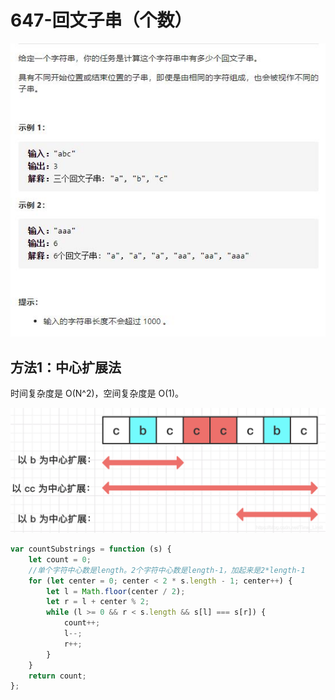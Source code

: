 # 647-回文子串（个数）

<img src="./img/647-回文子串（个数）.jpg" />



## 方法1：中心扩展法

时间复杂度是 O(N^2)，空间复杂度是 O(1)。

<img src="./img/回文中心扩展.png" />

```js
var countSubstrings = function (s) {
    let count = 0;
    //单个字符中心数是length。2个字符中心数是length-1，加起来是2*length-1
    for (let center = 0; center < 2 * s.length - 1; center++) {
        let l = Math.floor(center / 2);
        let r = l + center % 2;
        while (l >= 0 && r < s.length && s[l] === s[r]) {
            count++;
            l--;
            r++;
        }
    }
    return count;
};
```





